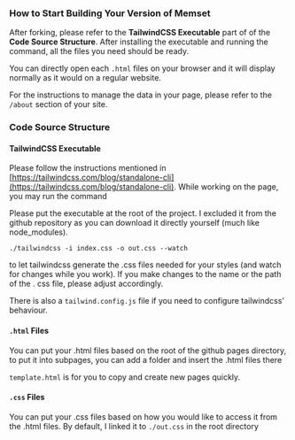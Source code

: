 ### How to Start Building Your Version of Memset

After forking, please refer to the **TailwindCSS Executable** part of of the **Code Source Structure**. After installing the executable and running the command, all the files you need should be ready.

You can directly open each `.html` files on your browser and it will display normally as it would on a regular website.

For the instructions to manage the data in your page, please refer to the `/about` section of your site.

### Code Source Structure

#### TailwindCSS Executable
Please follow the instructions mentioned in [https://tailwindcss.com/blog/standalone-cli](https://tailwindcss.com/blog/standalone-cli). While working on the page, you may run the command

Please put the executable at the root of the project. I excluded it from the github repository as you can download it directly yourself (much like node_modules). 


```
./tailwindcss -i index.css -o out.css --watch
```

to let tailwindcss generate the .css files needed for your styles (and watch for changes while you work). If you make changes to the name or the path of the .
css file, please adjust accordingly.


There is also a `tailwind.config.js` file if you need to configure tailwindcss' behaviour.

#### `.html` Files
You can put your .html files based on the root of the github pages directory, to put it into subpages, you can add a folder and insert the .html files there


`template.html` is for you to copy and create new pages quickly.

#### `.css` Files
You can put your .css files based on how you would like to access it from the .html files. By default, I linked it to `./out.css` in the root directory